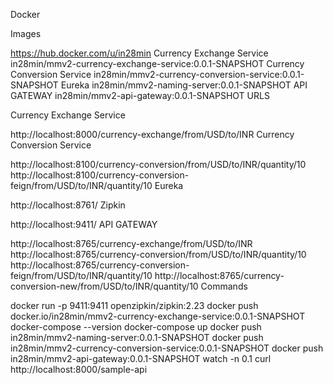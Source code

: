 Docker

Images

https://hub.docker.com/u/in28min
Currency Exchange Service
in28min/mmv2-currency-exchange-service:0.0.1-SNAPSHOT
Currency Conversion Service
in28min/mmv2-currency-conversion-service:0.0.1-SNAPSHOT
Eureka
in28min/mmv2-naming-server:0.0.1-SNAPSHOT
API GATEWAY
in28min/mmv2-api-gateway:0.0.1-SNAPSHOT
URLS

Currency Exchange Service

http://localhost:8000/currency-exchange/from/USD/to/INR
Currency Conversion Service

http://localhost:8100/currency-conversion/from/USD/to/INR/quantity/10
http://localhost:8100/currency-conversion-feign/from/USD/to/INR/quantity/10
Eureka

http://localhost:8761/
Zipkin

http://localhost:9411/
API GATEWAY

http://localhost:8765/currency-exchange/from/USD/to/INR
http://localhost:8765/currency-conversion/from/USD/to/INR/quantity/10
http://localhost:8765/currency-conversion-feign/from/USD/to/INR/quantity/10
http://localhost:8765/currency-conversion-new/from/USD/to/INR/quantity/10
Commands

docker run -p 9411:9411 openzipkin/zipkin:2.23
docker push docker.io/in28min/mmv2-currency-exchange-service:0.0.1-SNAPSHOT
docker-compose --version
docker-compose up
docker push in28min/mmv2-naming-server:0.0.1-SNAPSHOT
docker push in28min/mmv2-currency-conversion-service:0.0.1-SNAPSHOT
docker push in28min/mmv2-api-gateway:0.0.1-SNAPSHOT
watch -n 0.1 curl http://localhost:8000/sample-api